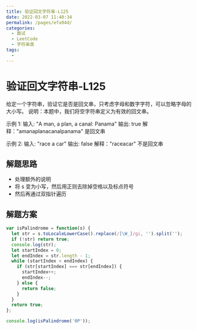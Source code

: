 ```yaml
---
title: 验证回文字符串-L125
date: 2022-03-07 11:40:34
permalink: /pages/efa94d/
categories:
  - 面试
  - LeetCode
  - 字符串类
tags:
  - 
---
```


# 验证回文字符串-L125

给定一个字符串，验证它是否是回文串，只考虑字母和数字字符，可以忽略字母的大小写。
说明：本题中，我们将空字符串定义为有效的回文串。

示例 1:
输入: "A man, a plan, a canal: Panama"
输出: true
解释："amanaplanacanalpanama" 是回文串

<!-- more -->

示例 2:
输入: "race a car"
输出: false
解释："raceacar" 不是回文串

## 解题思路

- 处理额外的说明
- 将 s 变为小写，然后用正则去除掉空格以及标点符号
- 然后再通过双指针遍历

## 解题方案

```js
var isPalindrome = function(s) {
  let str = s.toLocaleLowerCase().replace(/[\W_]/gi, '').split('');
  if (!str) return true;
  console.log(str);
  let startIndex = 0;
  let endIndex = str.length - 1;
  while (startIndex < endIndex) {
    if (str[startIndex] === str[endIndex]) {
      startIndex++;
      endIndex--;
    } else {
      return false;
    }
  }
  return true;
};

console.log(isPalindrome('0P'));
```